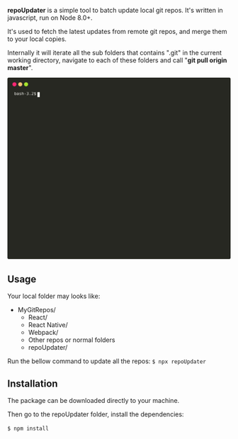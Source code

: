 
**repoUpdater** is a simple tool to batch update local git repos. It's written in javascript, run on Node 8.0+.

It's used to fetch the latest updates from remote git repos, and merge them to your local copies.

Internally it will iterate all the sub folders that contains ".git" in the current working directory, navigate to each of these folders and call "**git pull origin master**".

<p align='center'>
<img src="https://github.com/wangrq/repoUpdater/blob/master/example.svg" width='767' alt='example image'/>
</p>

## Usage

Your local folder may looks like:
 * MyGitRepos/
   * React/
   * React Native/
   * Webpack/
   * Other repos or normal folders
   * repoUpdater/

Run the bellow command to update all the repos:
`$ npx repoUpdater`

## Installation

The package can be downloaded directly to your machine.

Then go to the repoUpdater folder, install the dependencies:

`$ npm install`
